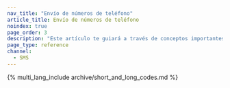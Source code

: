 ```yaml
---
nav_title: "Envío de números de teléfono"
article_title: Envío de números de teléfono
noindex: true
page_order: 3
description: "Este artículo te guiará a través de conceptos importantes relacionados con el envío de números de teléfono con Braze."
page_type: reference
channel:
  - SMS
---
```


{% multi_lang_include archive/short_and_long_codes.md %}